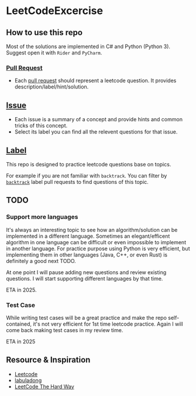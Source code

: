 # LeetCodeExcercise

## How to use this repo

Most of the solutions are implemented in C# and Python (Python 3). Suggest open it with `Rider` and `PyCharm`.

### [Pull Request](https://github.com/JangoBoogaloo/LeetCodeExcercise/pulls?q=is%3Apr+is%3Amerged)

* Each [pull request](https://github.com/JangoBoogaloo/LeetCodeExcercise/pulls?q=is%3Apr+is%3Amerged) should represent a leetcode question. It provides description/label/hint/solution.

## [Issue](https://github.com/JangoBoogaloo/LeetCodeExcercise/issues)

* Each issue is a summary of a concept and provide hints and common tricks of this concept.
* Select its label you can find all the relevent questions for that issue.

## [Label](https://github.com/JangoBoogaloo/LeetCodeExcercise/labels)

This repo is designed to practice leetcode questions base on topics. 

For example if you are not familiar with `backtrack`. You can filter by [`backtrack`](https://github.com/JangoBoogaloo/LeetCodeExcercise/pulls?q=is%3Apr+is%3Amerged+label%3Abacktrack) label pull requests to find questions of this topic.

## TODO

### Support more languages

It's always an interesting topic to see how an algorithm/solution can be implemented in a different language. Sometimes an elegant/efficent algorithm in one language can be difficult or even impossible to implement in another language.
For practice purpose using Python is very efficient, but implementing them in other languages (Java, C++, or even Rust) is definitely a good next TODO.

At one point I will pause adding new questions and review existing questions. I will start supporting different languages by that time. 

ETA in 2025.

### Test Case

While writing test cases will be a great practice and make the repo self-contained, it's not very efficient for 1st time leetcode practice. Again I will come back making test cases in my review time. 

ETA in 2025

## Resource & Inspiration
* [Leetcode](https://leetcode.com/problemset/)
* [labuladong](https://labuladong.online/algo/home/)
* [LeetCode The Hard Way](https://leetcodethehardway.com/)
